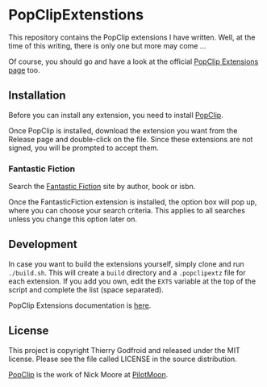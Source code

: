 # PopClipExtenstions
This repository contains the PopClip extensions I have written.
Well, at the time of this writing, there is only one but more may come ...

Of course, you should go and have a look at the official [PopClip Extensions page](https://pilotmoon.com/popclip/extensions/) too.

## Installation
Before you can install any extension, you need to install [PopClip](https://pilotmoon.com/popclip/).

Once PopClip is installed, download the extension you want from the Release page and double-click on the file.  Since these extensions are not signed, you will be prompted to accept them. 
### Fantastic Fiction
Search the [Fantastic Fiction](http://www.fantasticfiction.co.uk/) site by author, book or isbn.

Once the FantasticFiction extension is installed, the option box will pop up, where you can choose your search criteria.  This applies to all searches unless you change this option later on.

## Development

In case you want to build the extensions yourself, simply clone and run `./build.sh`.  This will create a `build` directory and a `.popclipextz` file for each extension.
If you add you own, edit the `EXTS` variable at the top of the script and complete the list (space separated).

PopClip Extensions documentation is [here](https://github.com/pilotmoon/PopClip-Extensions).

## License
This project is copyright Thierry Godfroid and released under the MIT license.  Please see the file called LICENSE in the source distribution.

[PopClip](https://pilotmoon.com/popclip/) is the work of Nick Moore at [PilotMoon](https://pilotmoon.com/).
